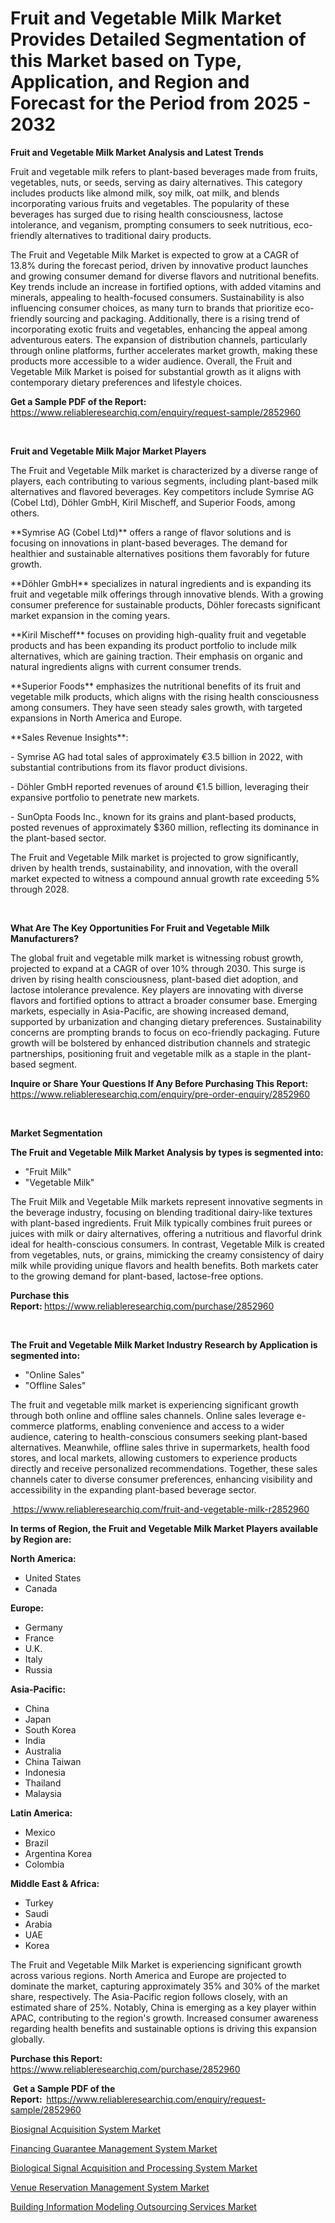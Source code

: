 <p><h1>Fruit and Vegetable Milk Market Provides Detailed Segmentation of this Market based on Type, Application, and Region and Forecast for the Period from 2025 - 2032</h1></p><p><strong>Fruit and Vegetable Milk Market Analysis and Latest Trends</strong></p>
<p><p>Fruit and vegetable milk refers to plant-based beverages made from fruits, vegetables, nuts, or seeds, serving as dairy alternatives. This category includes products like almond milk, soy milk, oat milk, and blends incorporating various fruits and vegetables. The popularity of these beverages has surged due to rising health consciousness, lactose intolerance, and veganism, prompting consumers to seek nutritious, eco-friendly alternatives to traditional dairy products. </p><p>The Fruit and Vegetable Milk Market is expected to grow at a CAGR of 13.8% during the forecast period, driven by innovative product launches and growing consumer demand for diverse flavors and nutritional benefits. Key trends include an increase in fortified options, with added vitamins and minerals, appealing to health-focused consumers. Sustainability is also influencing consumer choices, as many turn to brands that prioritize eco-friendly sourcing and packaging. Additionally, there is a rising trend of incorporating exotic fruits and vegetables, enhancing the appeal among adventurous eaters. The expansion of distribution channels, particularly through online platforms, further accelerates market growth, making these products more accessible to a wider audience. Overall, the Fruit and Vegetable Milk Market is poised for substantial growth as it aligns with contemporary dietary preferences and lifestyle choices.</p></p>
<p><strong>Get a Sample PDF of the Report:&nbsp;</strong> <a href="https://www.reliableresearchiq.com/enquiry/request-sample/2852960?utm_campaign=973&utm_medium=2&utm_source=Github&utm_content=ia&utm_term=11032025&utm_id=fruit-and-vegetable-milk">https://www.reliableresearchiq.com/enquiry/request-sample/2852960</a></p>
<p>&nbsp;</p>
<p><strong>Fruit and Vegetable Milk Major Market Players</strong></p>
<p><p>The Fruit and Vegetable Milk market is characterized by a diverse range of players, each contributing to various segments, including plant-based milk alternatives and flavored beverages. Key competitors include Symrise AG (Cobel Ltd), Döhler GmbH, Kiril Mischeff, and Superior Foods, among others.</p><p>**Symrise AG (Cobel Ltd)** offers a range of flavor solutions and is focusing on innovations in plant-based beverages. The demand for healthier and sustainable alternatives positions them favorably for future growth.</p><p>**Döhler GmbH** specializes in natural ingredients and is expanding its fruit and vegetable milk offerings through innovative blends. With a growing consumer preference for sustainable products, Döhler forecasts significant market expansion in the coming years.</p><p>**Kiril Mischeff** focuses on providing high-quality fruit and vegetable products and has been expanding its product portfolio to include milk alternatives, which are gaining traction. Their emphasis on organic and natural ingredients aligns with current consumer trends.</p><p>**Superior Foods** emphasizes the nutritional benefits of its fruit and vegetable milk products, which aligns with the rising health consciousness among consumers. They have seen steady sales growth, with targeted expansions in North America and Europe.</p><p>**Sales Revenue Insights**: </p><p>- Symrise AG had total sales of approximately €3.5 billion in 2022, with substantial contributions from its flavor product divisions.</p><p>- Döhler GmbH reported revenues of around €1.5 billion, leveraging their expansive portfolio to penetrate new markets.</p><p>- SunOpta Foods Inc., known for its grains and plant-based products, posted revenues of approximately $360 million, reflecting its dominance in the plant-based sector.</p><p>The Fruit and Vegetable Milk market is projected to grow significantly, driven by health trends, sustainability, and innovation, with the overall market expected to witness a compound annual growth rate exceeding 5% through 2028.</p></p>
<p>&nbsp;</p>
<p><strong>What Are The Key Opportunities For Fruit and Vegetable Milk Manufacturers?</strong></p>
<p><p>The global fruit and vegetable milk market is witnessing robust growth, projected to expand at a CAGR of over 10% through 2030. This surge is driven by rising health consciousness, plant-based diet adoption, and lactose intolerance prevalence. Key players are innovating with diverse flavors and fortified options to attract a broader consumer base. Emerging markets, especially in Asia-Pacific, are showing increased demand, supported by urbanization and changing dietary preferences. Sustainability concerns are prompting brands to focus on eco-friendly packaging. Future growth will be bolstered by enhanced distribution channels and strategic partnerships, positioning fruit and vegetable milk as a staple in the plant-based segment.</p></p>
<p><strong>Inquire or Share Your Questions If Any Before Purchasing This Report:</strong> <a href="https://www.reliableresearchiq.com/enquiry/pre-order-enquiry/2852960?utm_campaign=973&utm_medium=2&utm_source=Github&utm_content=ia&utm_term=11032025&utm_id=fruit-and-vegetable-milk">https://www.reliableresearchiq.com/enquiry/pre-order-enquiry/2852960</a></p>
<p>&nbsp;</p>
<p><strong>Market Segmentation</strong></p>
<p><strong>The Fruit and Vegetable Milk Market Analysis by types is segmented into:</strong></p>
<p><ul><li>"Fruit Milk"</li><li>"Vegetable Milk"</li></ul></p>
<p><p>The Fruit Milk and Vegetable Milk markets represent innovative segments in the beverage industry, focusing on blending traditional dairy-like textures with plant-based ingredients. Fruit Milk typically combines fruit purees or juices with milk or dairy alternatives, offering a nutritious and flavorful drink ideal for health-conscious consumers. In contrast, Vegetable Milk is created from vegetables, nuts, or grains, mimicking the creamy consistency of dairy milk while providing unique flavors and health benefits. Both markets cater to the growing demand for plant-based, lactose-free options.</p></p>
<p><strong>Purchase this Report:&nbsp;</strong><a href="https://www.reliableresearchiq.com/purchase/2852960?utm_campaign=973&utm_medium=2&utm_source=Github&utm_content=ia&utm_term=11032025&utm_id=fruit-and-vegetable-milk">https://www.reliableresearchiq.com/purchase/2852960</a></p>
<p>&nbsp;</p>
<p><strong>The Fruit and Vegetable Milk Market Industry Research by Application is segmented into:</strong></p>
<p><ul><li>"Online Sales"</li><li>"Offline Sales"</li></ul></p>
<p><p>The fruit and vegetable milk market is experiencing significant growth through both online and offline sales channels. Online sales leverage e-commerce platforms, enabling convenience and access to a wider audience, catering to health-conscious consumers seeking plant-based alternatives. Meanwhile, offline sales thrive in supermarkets, health food stores, and local markets, allowing customers to experience products directly and receive personalized recommendations. Together, these sales channels cater to diverse consumer preferences, enhancing visibility and accessibility in the expanding plant-based beverage sector.</p></p>
<p><a href="https://www.reliableresearchiq.com/fruit-and-vegetable-milk-r2852960?utm_campaign=973&utm_medium=2&utm_source=Github&utm_content=ia&utm_term=11032025&utm_id=fruit-and-vegetable-milk">&nbsp;https://www.reliableresearchiq.com/fruit-and-vegetable-milk-r2852960</a></p>
<p><strong>In terms of Region, the Fruit and Vegetable Milk Market Players available by Region are:</strong></p>
<p>
    <p> <strong> North America: </strong>
        <ul>
            <li>United States</li>
            <li>Canada</li>
        </ul>
        </p> 
    <p> <strong> Europe: </strong>
        <ul>
            <li>Germany</li>
            <li>France</li>
            <li>U.K.</li>
            <li>Italy</li>
            <li>Russia</li>
        </ul>
        </p> 
    <p> <strong> Asia-Pacific: </strong>
        <ul>
            <li>China</li>
            <li>Japan</li>
            <li>South Korea</li>
            <li>India</li>
            <li>Australia</li>
            <li>China Taiwan</li>
            <li>Indonesia</li>
            <li>Thailand</li>
            <li>Malaysia</li>
        </ul>
        </p> 
    <p> <strong> Latin America: </strong>
        <ul>
            <li>Mexico</li>
            <li>Brazil</li>
            <li>Argentina Korea</li>
            <li>Colombia</li>
        </ul>
        </p> 
    <p> <strong> Middle East & Africa: </strong>
        <ul>
            <li>Turkey</li>
            <li>Saudi</li>
            <li>Arabia</li>
            <li>UAE</li>
            <li>Korea</li>
        </ul>
    </p>
    </p>
<p><p>The Fruit and Vegetable Milk Market is experiencing significant growth across various regions. North America and Europe are projected to dominate the market, capturing approximately 35% and 30% of the market share, respectively. The Asia-Pacific region follows closely, with an estimated share of 25%. Notably, China is emerging as a key player within APAC, contributing to the region's growth. Increased consumer awareness regarding health benefits and sustainable options is driving this expansion globally.</p></p>
<p><strong>Purchase this Report: </strong><a href="https://www.reliableresearchiq.com/purchase/2852960?utm_campaign=973&utm_medium=2&utm_source=Github&utm_content=ia&utm_term=11032025&utm_id=fruit-and-vegetable-milk">https://www.reliableresearchiq.com/purchase/2852960</a></p>
<p>&nbsp;<strong>Get a Sample PDF of the Report:&nbsp;&nbsp;</strong><a href="https://www.reliableresearchiq.com/enquiry/request-sample/2852960?utm_campaign=973&utm_medium=2&utm_source=Github&utm_content=ia&utm_term=11032025&utm_id=fruit-and-vegetable-milk">https://www.reliableresearchiq.com/enquiry/request-sample/2852960</a></p>
<p><strong></strong></p>
<p><p><a href="https://github.com/blauetrelawz/Market-Research-Report-List-1/blob/main/biosignal-acquisition-system-market.md?utm_campaign=973&utm_medium=2&utm_source=Github&utm_content=ia&utm_term=11032025&utm_id=fruit-and-vegetable-milk">Biosignal Acquisition System Market</a></p><p><a href="https://github.com/laveeasaadrh/Market-Research-Report-List-1/blob/main/financing-guarantee-management-system-market.md?utm_campaign=973&utm_medium=2&utm_source=Github&utm_content=ia&utm_term=11032025&utm_id=fruit-and-vegetable-milk">Financing Guarantee Management System Market</a></p><p><a href="https://github.com/porstgowinjq/Market-Research-Report-List-1/blob/main/biological-signal-acquisition-and-processing-system-market.md?utm_campaign=973&utm_medium=2&utm_source=Github&utm_content=ia&utm_term=11032025&utm_id=fruit-and-vegetable-milk">Biological Signal Acquisition and Processing System Market</a></p><p><a href="https://github.com/swaftaenglem/Market-Research-Report-List-1/blob/main/venue-reservation-management-system-market.md?utm_campaign=973&utm_medium=2&utm_source=Github&utm_content=ia&utm_term=11032025&utm_id=fruit-and-vegetable-milk">Venue Reservation Management System Market</a></p><p><a href="https://github.com/gassmkalay/Market-Research-Report-List-1/blob/main/building-information-modeling-outsourcing-services-market.md?utm_campaign=973&utm_medium=2&utm_source=Github&utm_content=ia&utm_term=11032025&utm_id=fruit-and-vegetable-milk">Building Information Modeling Outsourcing Services Market</a></p></p>